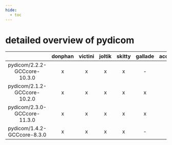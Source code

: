 ```yaml
---
hide:
  - toc
---
```


detailed overview of pydicom
============================

| |donphan|victini|joltik|skitty|gallade|accelgor|swalot|doduo|
| :---: | :---: | :---: | :---: | :---: | :---: | :---: | :---: | :---: |
|pydicom/2.2.2-GCCcore-10.3.0|x|x|x|x|-|x|x|x|
|pydicom/2.1.2-GCCcore-10.2.0|x|x|x|x|x|x|x|x|
|pydicom/2.3.0-GCCcore-11.3.0|x|x|x|x|x|x|x|x|
|pydicom/1.4.2-GCCcore-8.3.0|x|x|x|x|-|-|-|x|

